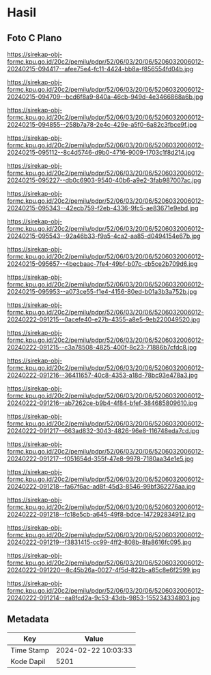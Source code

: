 # Hasil

## Foto C Plano

https://sirekap-obj-formc.kpu.go.id/20c2/pemilu/pdpr/52/06/03/20/06/5206032006012-20240215-094417--afee75e4-fc11-4424-bb8a-f856554fd04b.jpg

https://sirekap-obj-formc.kpu.go.id/20c2/pemilu/pdpr/52/06/03/20/06/5206032006012-20240215-094709--bcd6f8a9-840a-46cb-949d-4e3466868a6b.jpg

https://sirekap-obj-formc.kpu.go.id/20c2/pemilu/pdpr/52/06/03/20/06/5206032006012-20240215-094855--258b7a78-2e4c-429e-a5f0-6a82c3fbce9f.jpg

https://sirekap-obj-formc.kpu.go.id/20c2/pemilu/pdpr/52/06/03/20/06/5206032006012-20240215-095112--8c4d5746-d9b0-4716-9009-1703c1f8d214.jpg

https://sirekap-obj-formc.kpu.go.id/20c2/pemilu/pdpr/52/06/03/20/06/5206032006012-20240215-095227--db0c6903-9540-40b6-a9e2-3fab987007ac.jpg

https://sirekap-obj-formc.kpu.go.id/20c2/pemilu/pdpr/52/06/03/20/06/5206032006012-20240215-095343--42ecb759-f2eb-4336-9fc5-ae83671e9ebd.jpg

https://sirekap-obj-formc.kpu.go.id/20c2/pemilu/pdpr/52/06/03/20/06/5206032006012-20240215-095543--92a46b33-f9a5-4ca2-aa85-d0494154e67b.jpg

https://sirekap-obj-formc.kpu.go.id/20c2/pemilu/pdpr/52/06/03/20/06/5206032006012-20240215-095657--4becbaac-7fe4-49bf-b07c-cb5ce2b709d6.jpg

https://sirekap-obj-formc.kpu.go.id/20c2/pemilu/pdpr/52/06/03/20/06/5206032006012-20240215-095953--a073ce55-f1e4-4156-80ed-b01a3b3a752b.jpg

https://sirekap-obj-formc.kpu.go.id/20c2/pemilu/pdpr/52/06/03/20/06/5206032006012-20240222-091215--0acefe40-e27b-4355-a8e5-9eb220049520.jpg

https://sirekap-obj-formc.kpu.go.id/20c2/pemilu/pdpr/52/06/03/20/06/5206032006012-20240222-091215--c3a78508-4825-400f-8c23-71886b7cfdc8.jpg

https://sirekap-obj-formc.kpu.go.id/20c2/pemilu/pdpr/52/06/03/20/06/5206032006012-20240222-091216--36411657-40c8-4353-a18d-78bc93e478a3.jpg

https://sirekap-obj-formc.kpu.go.id/20c2/pemilu/pdpr/52/06/03/20/06/5206032006012-20240222-091216--ab7262ce-b9b4-4f84-bfef-384685809610.jpg

https://sirekap-obj-formc.kpu.go.id/20c2/pemilu/pdpr/52/06/03/20/06/5206032006012-20240222-091217--663ad832-3043-4826-96e8-116748eda7cd.jpg

https://sirekap-obj-formc.kpu.go.id/20c2/pemilu/pdpr/52/06/03/20/06/5206032006012-20240222-091217--f051654d-355f-47e8-9978-7180aa34e1e5.jpg

https://sirekap-obj-formc.kpu.go.id/20c2/pemilu/pdpr/52/06/03/20/06/5206032006012-20240222-091218--fa67f6ac-ad8f-45d3-8546-99bf362276aa.jpg

https://sirekap-obj-formc.kpu.go.id/20c2/pemilu/pdpr/52/06/03/20/06/5206032006012-20240222-091218--fc18e5cb-a645-49f8-bdce-147292834912.jpg

https://sirekap-obj-formc.kpu.go.id/20c2/pemilu/pdpr/52/06/03/20/06/5206032006012-20240222-091219--f3831415-cc99-4ff2-808b-8fa8616fc095.jpg

https://sirekap-obj-formc.kpu.go.id/20c2/pemilu/pdpr/52/06/03/20/06/5206032006012-20240222-091220--8c45b26a-0027-4f5d-822b-a85c8e6f2599.jpg

https://sirekap-obj-formc.kpu.go.id/20c2/pemilu/pdpr/52/06/03/20/06/5206032006012-20240222-091214--ea8fcd2a-9c53-43db-9853-155234334803.jpg


## Metadata

| Key        | Value               |
| ---------- | ------------------- |
| Time Stamp | 2024-02-22 10:03:33 |
| Kode Dapil | 5201                |



